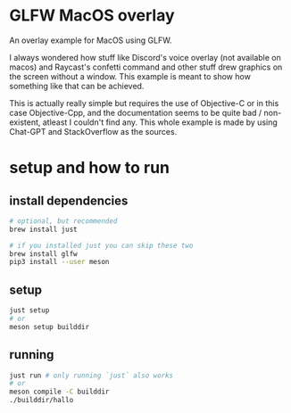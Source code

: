 # GLFW MacOS overlay

An overlay example for MacOS using GLFW. 

I always wondered how stuff like Discord's voice overlay (not available on macos) and Raycast's confetti command and other stuff drew graphics on the screen without a window. This example is meant to show how something like that can be achieved.

This is actually really simple but requires the use of Objective-C or in this case Objective-Cpp, and the documentation seems to be quite bad / non-existent, atleast I couldn't find any. This whole example is made by using Chat-GPT and StackOverflow as the sources.

# setup and how to run

## install dependencies

```sh
# optional, but recommended
brew install just

# if you installed just you can skip these two
brew install glfw
pip3 install --user meson
```

## setup

```sh
just setup
# or
meson setup builddir
```

## running

```sh
just run # only running `just` also works
# or
meson compile -C builddir
./builddir/hallo
```

